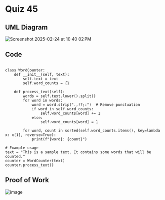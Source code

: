 # Quiz 45 

## UML Diagram

![Screenshot 2025-02-24 at 10 40 02 PM](https://github.com/user-attachments/assets/36aecefb-834f-4248-ab8d-ec8952c188a8)

## Code

```

class WordCounter:
    def __init__(self, text):
        self.text = text
        self.word_counts = {}

    def process_text(self):
        words = self.text.lower().split()
        for word in words:
            word = word.strip(".,!?;:")  # Remove punctuation
            if word in self.word_counts:
                self.word_counts[word] += 1
            else:
                self.word_counts[word] = 1
        
        for word, count in sorted(self.word_counts.items(), key=lambda x: x[1], reverse=True):
            print(f"{word}: {count}")

# Example usage
text = "This is a sample text. It contains some words that will be counted."
counter = WordCounter(text)
counter.process_text()

```
## Proof of Work

![image](https://github.com/user-attachments/assets/f92aed35-e8a5-47a7-8e86-512e7937dc7c)

